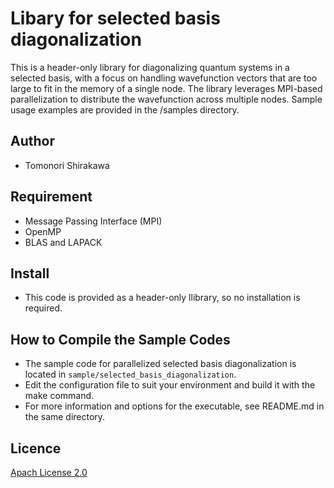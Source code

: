 # Libary for selected basis diagonalization

This is a header-only library for diagonalizing quantum systems in a selected basis, with a focus on handling wavefunction vectors that are too large to fit in the memory of a single node.
The library leverages MPI-based parallelization to distribute the wavefunction across multiple nodes.
Sample usage examples are provided in the /samples directory.

## Author

- Tomonori Shirakawa

## Requirement

- Message Passing Interface (MPI)
- OpenMP
- BLAS and LAPACK

## Install

- This code is provided as a header-only llibrary, so no installation is required.

## How to Compile the Sample Codes

- The sample code for parallelized selected basis diagonalization is located in `sample/selected_basis_diagonalization`.
- Edit the configuration file to suit your environment and build it with the make command.
- For more information and options for the executable, see README.md in the same directory.

## Licence

[Apach License 2.0](https://github.com/r-ccs-cms/sbd/blob/main/LICENSE.txt)
